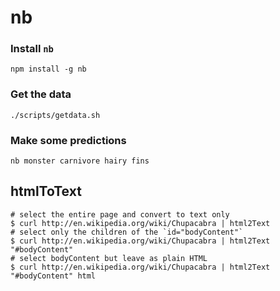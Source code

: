 # nb

### Install `nb`

    npm install -g nb

### Get the data

    ./scripts/getdata.sh

### Make some predictions

    nb monster carnivore hairy fins 

## htmlToText

    # select the entire page and convert to text only
    $ curl http://en.wikipedia.org/wiki/Chupacabra | html2Text 
    # select only the children of the `id="bodyContent"`
    $ curl http://en.wikipedia.org/wiki/Chupacabra | html2Text "#bodyContent" 
    # select bodyContent but leave as plain HTML
    $ curl http://en.wikipedia.org/wiki/Chupacabra | html2Text "#bodyContent" html

